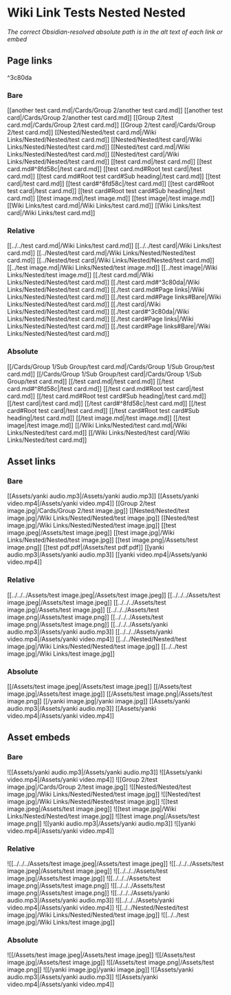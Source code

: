 # Wiki Link Tests Nested Nested

_The correct Obsidian-resolved absolute path is in the alt text of each link or embed_

## Page links

^3c80da

### Bare

[[another test card.md|/Cards/Group 2/another test card.md]]
[[another test card|/Cards/Group 2/another test card.md]]
[[Group 2/test card.md|/Cards/Group 2/test card.md]]
[[Group 2/test card|/Cards/Group 2/test card.md]]
[[Nested/Nested/test card.md|/Wiki Links/Nested/Nested/test card.md]]
[[Nested/Nested/test card|/Wiki Links/Nested/Nested/test card.md]]
[[Nested/test card.md|/Wiki Links/Nested/Nested/test card.md]]
[[Nested/test card|/Wiki Links/Nested/Nested/test card.md]]
[[test card.md|/test card.md]]
[[test card.md#^8fd58c|/test card.md]]
[[test card.md#Root test card|/test card.md]]
[[test card.md#Root test card#Sub heading|/test card.md]]
[[test card|/test card.md]]
[[test card#^8fd58c|/test card.md]]
[[test card#Root test card|/test card.md]]
[[test card#Root test card#Sub heading|/test card.md]]
[[test image.md|/test image.md]]
[[test image|/test image.md]]
[[Wiki Links/test card.md|/Wiki Links/test card.md]]
[[Wiki Links/test card|/Wiki Links/test card.md]]

### Relative

[[../../test card.md|/Wiki Links/test card.md]]
[[../../test card|/Wiki Links/test card.md]]
[[../Nested/test card.md|/Wiki Links/Nested/Nested/test card.md]]
[[../Nested/test card|/Wiki Links/Nested/Nested/test card.md]]
[[../test image.md|/Wiki Links/Nested/test image.md]]
[[../test image|/Wiki Links/Nested/test image.md]]
[[./test card.md|/Wiki Links/Nested/Nested/test card.md]]
[[./test card.md#^3c80da|/Wiki Links/Nested/Nested/test card.md]]
[[./test card.md#Page links|/Wiki Links/Nested/Nested/test card.md]]
[[./test card.md#Page links#Bare|/Wiki Links/Nested/Nested/test card.md]]
[[./test card|/Wiki Links/Nested/Nested/test card.md]]
[[./test card#^3c80da|/Wiki Links/Nested/Nested/test card.md]]
[[./test card#Page links|/Wiki Links/Nested/Nested/test card.md]]
[[./test card#Page links#Bare|/Wiki Links/Nested/Nested/test card.md]]

### Absolute

[[/Cards/Group 1/Sub Group/test card.md|/Cards/Group 1/Sub Group/test card.md]]
[[/Cards/Group 1/Sub Group/test card|/Cards/Group 1/Sub Group/test card.md]]
[[/test card.md|/test card.md]]
[[/test card.md#^8fd58c|/test card.md]]
[[/test card.md#Root test card|/test card.md]]
[[/test card.md#Root test card#Sub heading|/test card.md]]
[[/test card|/test card.md]]
[[/test card#^8fd58c|/test card.md]]
[[/test card#Root test card|/test card.md]]
[[/test card#Root test card#Sub heading|/test card.md]]
[[/test image.md|/test image.md]]
[[/test image|/test image.md]]
[[/Wiki Links/Nested/test card.md|/Wiki Links/Nested/test card.md]]
[[/Wiki Links/Nested/test card|/Wiki Links/Nested/test card.md]]

## Asset links

### Bare

[[Assets/yanki audio.mp3|/Assets/yanki audio.mp3]]
[[Assets/yanki video.mp4|/Assets/yanki video.mp4]]
[[Group 2/test image.jpg|/Cards/Group 2/test image.jpg]]
[[Nested/Nested/test image.jpg|/Wiki Links/Nested/Nested/test image.jpg]]
[[Nested/test image.jpg|/Wiki Links/Nested/Nested/test image.jpg]]
[[test image.jpeg|/Assets/test image.jpeg]]
[[test image.jpg|/Wiki Links/Nested/Nested/test image.jpg]]
[[test image.png|/Assets/test image.png]]
[[test pdf.pdf|/Assets/test pdf.pdf]]
[[yanki audio.mp3|/Assets/yanki audio.mp3]]
[[yanki video.mp4|/Assets/yanki video.mp4]]

### Relative

[[../../../Assets/test image.jpeg|/Assets/test image.jpeg]]
[[../../../Assets/test image.jpeg|/Assets/test image.jpeg]]
[[../../../Assets/test image.jpg|/Assets/test image.jpg]]
[[../../../Assets/test image.png|/Assets/test image.png]]
[[../../../Assets/test image.png|/Assets/test image.png]]
[[../../../Assets/yanki audio.mp3|/Assets/yanki audio.mp3]]
[[../../../Assets/yanki video.mp4|/Assets/yanki video.mp4]]
[[../../Nested/Nested/test image.jpg|/Wiki Links/Nested/Nested/test image.jpg]]
[[../../test image.jpg|/Wiki Links/test image.jpg]]

### Absolute

[[/Assets/test image.jpeg|/Assets/test image.jpeg]]
[[/Assets/test image.jpg|/Assets/test image.jpg]]
[[/Assets/test image.png|/Assets/test image.png]]
[[/yanki image.jpg|/yanki image.jpg]]
[[Assets/yanki audio.mp3|/Assets/yanki audio.mp3]]
[[Assets/yanki video.mp4|/Assets/yanki video.mp4]]

## Asset embeds

### Bare

![[Assets/yanki audio.mp3|/Assets/yanki audio.mp3]]
![[Assets/yanki video.mp4|/Assets/yanki video.mp4]]
![[Group 2/test image.jpg|/Cards/Group 2/test image.jpg]]
![[Nested/Nested/test image.jpg|/Wiki Links/Nested/Nested/test image.jpg]]
![[Nested/test image.jpg|/Wiki Links/Nested/Nested/test image.jpg]]
![[test image.jpeg|/Assets/test image.jpeg]]
![[test image.jpg|/Wiki Links/Nested/Nested/test image.jpg]]
![[test image.png|/Assets/test image.png]]
![[yanki audio.mp3|/Assets/yanki audio.mp3]]
![[yanki video.mp4|/Assets/yanki video.mp4]]

### Relative

![[../../../Assets/test image.jpeg|/Assets/test image.jpeg]]
![[../../../Assets/test image.jpeg|/Assets/test image.jpeg]]
![[../../../Assets/test image.jpg|/Assets/test image.jpg]]
![[../../../Assets/test image.png|/Assets/test image.png]]
![[../../../Assets/test image.png|/Assets/test image.png]]
![[../../../Assets/yanki audio.mp3|/Assets/yanki audio.mp3]]
![[../../../Assets/yanki video.mp4|/Assets/yanki video.mp4]]
![[../../Nested/Nested/test image.jpg|/Wiki Links/Nested/Nested/test image.jpg]]
![[../../test image.jpg|/Wiki Links/test image.jpg]]

### Absolute

![[/Assets/test image.jpeg|/Assets/test image.jpeg]]
![[/Assets/test image.jpg|/Assets/test image.jpg]]
![[/Assets/test image.png|/Assets/test image.png]]
![[/yanki image.jpg|/yanki image.jpg]]
![[Assets/yanki audio.mp3|/Assets/yanki audio.mp3]]
![[Assets/yanki video.mp4|/Assets/yanki video.mp4]]
